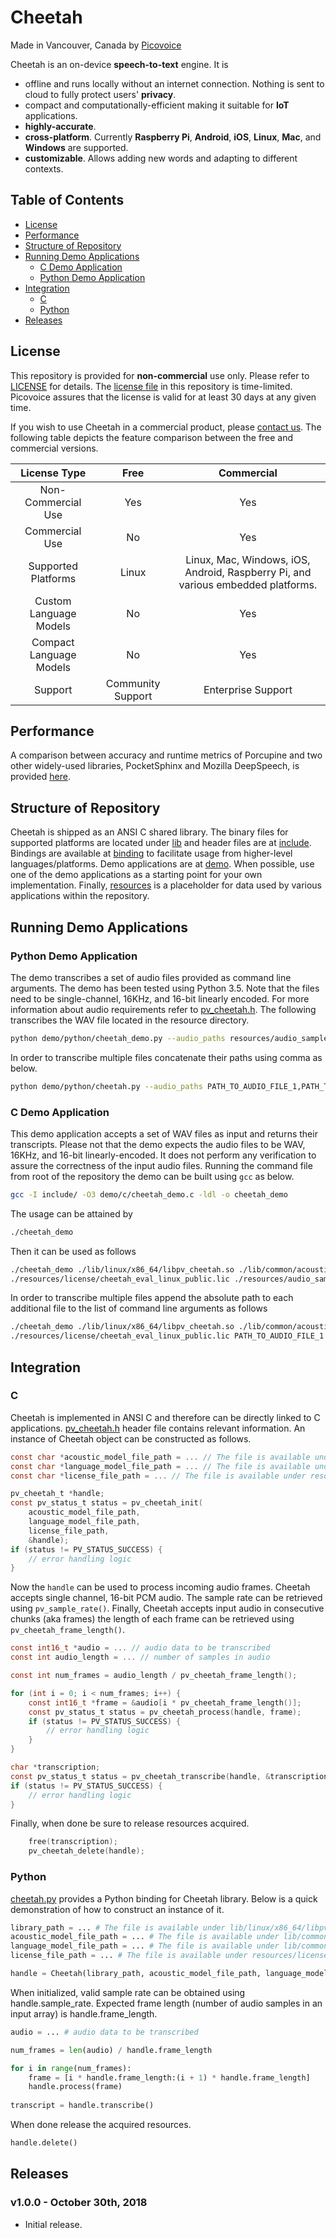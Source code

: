 # Cheetah


Made in Vancouver, Canada by [Picovoice](https://picovoice.ai)

Cheetah is an on-device **speech-to-text** engine. It is

* offline and runs locally without an internet connection. Nothing is sent to cloud to fully protect users' **privacy**. 
* compact and computationally-efficient making it suitable for **IoT** applications.
* **highly-accurate**.
* **cross-platform**. Currently **Raspberry Pi**, **Android**, **iOS**,
**Linux**, **Mac**, and **Windows** are supported. 
* **customizable**. Allows adding new words and adapting to different contexts.


## Table of Contents
* [License](#license)
* [Performance](#performance)
* [Structure of Repository](#structure-of-repository)
* [Running Demo Applications](#running-demo-applications)
    * [C Demo Application](#c-demo-application)
    * [Python Demo Application](#python-demo-application)
* [Integration](#integration)
    * [C](#c)
    * [Python](#python)
* [Releases](#releases)

## License

This repository is provided for **non-commercial** use only. Please refer to [LICENSE](/LICENSE) for details.
The [license file](/resources/license) in this repository is time-limited. Picovoice assures that the license is valid
for at least 30 days at any given time.

If you wish to use Cheetah in a commercial product, please [contact us](https://picovoice.ai/contact.html). The following table depicts the feature comparison between the free and commercial versions.

| License Type | Free | Commercial |
:---: | :---: | :---:
Non-Commercial Use | Yes | Yes |
Commercial Use | No | Yes |
Supported Platforms | Linux | Linux, Mac, Windows, iOS, Android, Raspberry Pi, and various embedded platforms.
Custom Language Models | No | Yes |
Compact Language Models | No | Yes |
Support | Community Support | Enterprise Support

## Performance

A comparison between accuracy and runtime metrics of Porcupine and two other widely-used libraries, PocketSphinx and
Mozilla DeepSpeech, is provided [here](https://github.com/Picovoice/stt-benchmark).

## Structure of Repository

Cheetah is shipped as an ANSI C shared library. The binary files for supported platforms are located under
[lib](/lib) and header files are at [include](/include). Bindings are available at [binding](/binding) to facilitate
usage from higher-level languages/platforms. Demo applications are at [demo](/demo). When possible, use one of the demo
applications as a starting point for your own implementation. Finally, [resources](/resources) is a placeholder for
data used by various applications within the repository.

## Running Demo Applications

### Python Demo Application

The demo transcribes a set of audio files provided as command line arguments. The demo has been tested using Python 3.5.
Note that the files need to be single-channel, 16KHz, and 16-bit linearly encoded. For more information about audio
requirements refer to [pv_cheetah.h](/include/pv_cheetah.h). The following transcribes the WAV file located in the
resource directory.

```bash
python demo/python/cheetah_demo.py --audio_paths resources/audio_samples/test.wav
```

In order to transcribe multiple files concatenate their paths using comma as below.

```bash
python demo/python/cheetah.py --audio_paths PATH_TO_AUDIO_FILE_1,PATH_TO_AUDIO_FILE_2,PATH_TO_AUDIO_FILE_3
```

### C Demo Application

This demo application accepts a set of WAV files as input and returns their transcripts. Please not that the demo
expects the audio files to be WAV, 16KHz, and 16-bit linearly-encoded. It does not perform any verification to assure
the correctness of the input audio files. Running the command file from root of the repository the demo can be built
using `gcc` as below.

```bash
gcc -I include/ -O3 demo/c/cheetah_demo.c -ldl -o cheetah_demo
```

The usage can be attained by

```bash
./cheetah_demo
```

Then it can be used as follows

```bash
./cheetah_demo ./lib/linux/x86_64/libpv_cheetah.so ./lib/common/acoustic_model.pv ./lib/common/language_model.pv \
./resources/license/cheetah_eval_linux_public.lic ./resources/audio_samples/test.wav
```

In order to transcribe multiple files append the absolute path to each additional file to the list of command line arguments as follows

```bash
./cheetah_demo ./lib/linux/x86_64/libpv_cheetah.so ./lib/common/acoustic_model.pv ./lib/common/language_model.pv \
./resources/license/cheetah_eval_linux_public.lic PATH_TO_AUDIO_FILE_1 PATH_TO_AUDIO_FILE_2 PATH_TO_AUDIO_FILE_3
```

## Integration

### C

Cheetah is implemented in ANSI C and therefore can be directly linked to C applications.
[pv_cheetah.h](/include/pv_cheetah.h) header file contains relevant information. An instance of Cheetah object can be
constructed as follows.

```c
const char *acoustic_model_file_path = ... // The file is available under lib/common/acoustic_model.pv
const char *language_model_file_path = ... // The file is available under lib/common/language_model.pv
const char *license_file_path = ... // The file is available under resources/license/cheetah_eval_linux_spublic.lic

pv_cheetah_t *handle;
const pv_status_t status = pv_cheetah_init(
    acoustic_model_file_path,
    language_model_file_path,
    license_file_path,
    &handle);
if (status != PV_STATUS_SUCCESS) {
    // error handling logic
}
```

Now the `handle` can be used to process incoming audio frames. Cheetah accepts single channel, 16-bit PCM audio.
The sample rate can be retrieved using `pv_sample_rate()`. Finally, Cheetah accepts input audio in consecutive chunks
(aka frames) the length of each frame can be retrieved using `pv_cheetah_frame_length()`.

```C
const int16_t *audio = ... // audio data to be transcribed
const int audio_length = ... // number of samples in audio

const int num_frames = audio_length / pv_cheetah_frame_length();

for (int i = 0; i < num_frames; i++) {
    const int16_t *frame = &audio[i * pv_cheetah_frame_length()];
    const pv_status_t status = pv_cheetah_process(handle, frame);
    if (status != PV_STATUS_SUCCESS) {
        // error handling logic
    }
}

char *transcription;
const pv_status_t status = pv_cheetah_transcribe(handle, &transcription)
if (status != PV_STATUS_SUCCESS) {
    // error handling logic
}
```

Finally, when done be sure to release resources acquired.

```C
    free(transcription);
    pv_cheetah_delete(handle);
```

### Python

[cheetah.py](/binding/python/cheetah.py) provides a Python binding for Cheetah library. Below is a quick demonstration
of how to construct an instance of it.

```python
library_path = ... # The file is available under lib/linux/x86_64/libpv_cheetah.so
acoustic_model_file_path = ... # The file is available under lib/common/acoustic_model.pv
language_model_file_path = ... # The file is available under lib/common/language_model.pv
license_file_path = ... # The file is available under resources/license/cheetah_eval_linux_public.lic

handle = Cheetah(library_path, acoustic_model_file_path, language_model_file_path, license_file_path)

```

When initialized, valid sample rate can be obtained using handle.sample_rate. Expected frame length 
(number of audio samples in an input array) is handle.frame_length.

```python
audio = ... # audio data to be transcribed

num_frames = len(audio) / handle.frame_length

for i in range(num_frames):
    frame = [i * handle.frame_length:(i + 1) * handle.frame_length]
    handle.process(frame)
    
transcript = handle.transcribe()
```

When done release the acquired resources.

```python
handle.delete()
```

## Releases

### v1.0.0 - October 30th, 2018

* Initial release.

